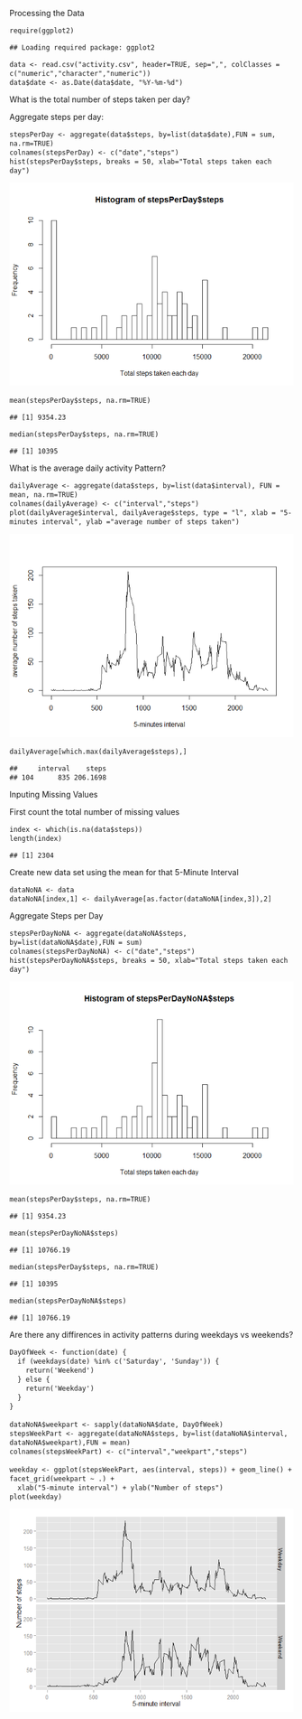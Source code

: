Processing the Data

``` {.r}
require(ggplot2)
```

    ## Loading required package: ggplot2

``` {.r}
data <- read.csv("activity.csv", header=TRUE, sep=",", colClasses = c("numeric","character","numeric"))
data$date <- as.Date(data$date, "%Y-%m-%d")
```

What is the total number of steps taken per day?

Aggregate steps per day:

``` {.r}
stepsPerDay <- aggregate(data$steps, by=list(data$date),FUN = sum, na.rm=TRUE)
colnames(stepsPerDay) <- c("date","steps")
hist(stepsPerDay$steps, breaks = 50, xlab="Total steps taken each day")
```

![](PA1_template_files/figure-markdown_github/unnamed-chunk-2-1.png)

``` {.r}
mean(stepsPerDay$steps, na.rm=TRUE)
```

    ## [1] 9354.23

``` {.r}
median(stepsPerDay$steps, na.rm=TRUE)
```

    ## [1] 10395

What is the average daily activity Pattern?

``` {.r}
dailyAverage <- aggregate(data$steps, by=list(data$interval), FUN = mean, na.rm=TRUE)
colnames(dailyAverage) <- c("interval","steps")
plot(dailyAverage$interval, dailyAverage$steps, type = "l", xlab = "5-minutes interval", ylab ="average number of steps taken")
```

![](PA1_template_files/figure-markdown_github/unnamed-chunk-3-1.png)

``` {.r}
dailyAverage[which.max(dailyAverage$steps),]
```

    ##     interval    steps
    ## 104      835 206.1698

Inputing Missing Values

First count the total number of missing values

``` {.r}
index <- which(is.na(data$steps))
length(index)
```

    ## [1] 2304

Create new data set using the mean for that 5-Minute Interval

``` {.r}
dataNoNA <- data
dataNoNA[index,1] <- dailyAverage[as.factor(dataNoNA[index,3]),2]
```

Aggregate Steps per Day

``` {.r}
stepsPerDayNoNA <- aggregate(dataNoNA$steps, by=list(dataNoNA$date),FUN = sum)
colnames(stepsPerDayNoNA) <- c("date","steps")
hist(stepsPerDayNoNA$steps, breaks = 50, xlab="Total steps taken each day")
```

![](PA1_template_files/figure-markdown_github/unnamed-chunk-6-1.png)

``` {.r}
mean(stepsPerDay$steps, na.rm=TRUE)
```

    ## [1] 9354.23

``` {.r}
mean(stepsPerDayNoNA$steps)
```

    ## [1] 10766.19

``` {.r}
median(stepsPerDay$steps, na.rm=TRUE)
```

    ## [1] 10395

``` {.r}
median(stepsPerDayNoNA$steps)
```

    ## [1] 10766.19

Are there any diffirences in activity patterns during weekdays vs weekends?

``` {.r}
DayOfWeek <- function(date) {
  if (weekdays(date) %in% c('Saturday', 'Sunday')) {
    return('Weekend')
  } else {
    return('Weekday')
  }
}

dataNoNA$weekpart <- sapply(dataNoNA$date, DayOfWeek)
stepsWeekPart <- aggregate(dataNoNA$steps, by=list(dataNoNA$interval, dataNoNA$weekpart),FUN = mean)
colnames(stepsWeekPart) <- c("interval","weekpart","steps")

weekday <- ggplot(stepsWeekPart, aes(interval, steps)) + geom_line() + facet_grid(weekpart ~ .) +
  xlab("5-minute interval") + ylab("Number of steps")
plot(weekday)
```

![](PA1_template_files/figure-markdown_github/unnamed-chunk-7-1.png)
